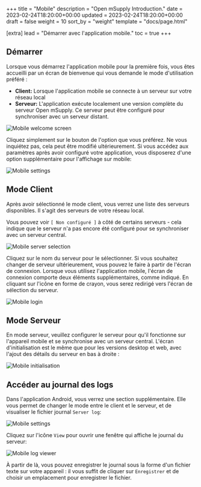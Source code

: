 +++
title = "Mobile"
description = "Open mSupply Introduction."
date = 2023-02-24T18:20:00+00:00
updated = 2023-02-24T18:20:00+00:00
draft = false
weight = 10
sort_by = "weight"
template = "docs/page.html"

[extra]
lead = "Démarrer avec l'application mobile."
toc = true
+++

## Démarrer

Lorsque vous démarrez l'application mobile pour la première fois, vous êtes accueilli par un écran de bienvenue qui vous demande le mode d'utilisation préféré :

- **Client:** Lorsque l'application mobile se connecte à un serveur sur votre réseau local
- **Serveur:** L'application exécute localement une version complète du serveur Open mSupply. Ce serveur peut être configuré pour synchroniser avec un serveur distant.

![Mobile welcome screen](images/mobile_welcome.png)

Cliquez simplement sur le bouton de l'option que vous préférez. Ne vous inquiétez pas, cela peut être modifié ultérieurement. Si vous accédez aux paramètres après avoir configuré votre application, vous disposerez d'une option supplémentaire pour l'affichage sur mobile:

![Mobile settings](images/mobile_settings.png)

## Mode Client

Après avoir sélectionné le mode client, vous verrez une liste des serveurs disponibles. Il s'agit des serveurs de votre réseau local.

Vous pouvez voir `[ Non configuré ]` à côté de certains serveurs - cela indique que le serveur n'a pas encore été configuré pour se synchroniser avec un serveur central.

![Mobile server selection](images/mobile_server_selection.png)

Cliquez sur le nom du serveur pour le sélectionner. Si vous souhaitez changer de serveur ultérieurement, vous pouvez le faire à partir de l'écran de connexion. Lorsque vous utilisez l'application mobile, l'écran de connexion comporte deux éléments supplémentaires, comme indiqué. En cliquant sur l'icône en forme de crayon, vous serez redirigé vers l'écran de sélection du serveur.

![Mobile login](images/mobile_login.png)

## Mode Serveur

En mode serveur, veuillez configurer le serveur pour qu'il fonctionne sur l'appareil mobile et se synchronise avec un serveur central. L'écran d'initialisation est le même que pour les versions desktop et web, avec l'ajout des détails du serveur en bas à droite :

![Mobile initialisation](images/mobile_initialisation.png)

## Accéder au journal des logs

Dans l'application Android, vous verrez une section supplémentaire. Elle vous permet de changer le mode entre le client et le serveur, et de visualiser le fichier journal `Server log`:

![Mobile settings](images/mobile_settings.png)

Cliquez sur l'icône `View` pour ouvrir une fenêtre qui affiche le journal du serveur:

![Mobile log viewer](images/mobile_view_log.png)

À partir de là, vous pouvez enregistrer le journal sous la forme d'un fichier texte sur votre appareil : il vous suffit de cliquer sur `Enregistrer` et de choisir un emplacement pour enregistrer le fichier.
